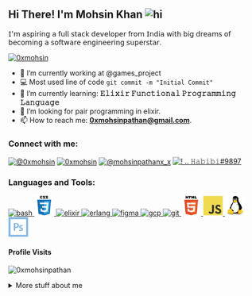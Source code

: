 ## Hi There! I'm Mohsin Khan <img src="https://user-images.githubusercontent.com/1303154/88677602-1635ba80-d120-11ea-84d8-d263ba5fc3c0.gif" width="28px" height="28px" alt="hi">
𝖨'𝗆 𝖺𝗌𝗉𝗂𝗋𝗂𝗇𝗀 𝖺 𝖿𝗎𝗅𝗅 𝗌𝗍𝖺𝖼𝗄 𝖽𝖾𝗏𝖾𝗅𝗈𝗉𝖾𝗋 𝖿𝗋𝗈𝗆 𝖨𝗇𝖽𝗂𝖺 𝗐𝗂𝗍𝗁 𝖻𝗂𝗀 𝖽𝗋𝖾𝖺𝗆𝗌 𝗈𝖿 𝖻𝖾𝖼𝗈𝗆𝗂𝗇𝗀 𝖺 𝗌𝗈𝖿𝗍𝗐𝖺𝗋𝖾 𝖾𝗇𝗀𝗂𝗇𝖾𝖾𝗋𝗂𝗇𝗀 𝗌𝗎𝗉𝖾𝗋𝗌𝗍𝖺𝗋.

<p align="left"> <a href="https://twitter.com/0xmohsin" target="blank"><img src="https://img.shields.io/twitter/follow/0xmohsin?logo=twitter&style=for-the-badge" alt="0xmohsin" /></a> </p>

- 🔭 I’m currently working at @games_project
- :computer: Most used line of code `git commit -m "Initial Commit"`
- 🌱 I’m currently learning: **𝙴𝚕𝚒𝚡𝚒𝚛 𝙵𝚞𝚗𝚌𝚝𝚒𝚘𝚗𝚊𝚕 𝙿𝚛𝚘𝚐𝚛𝚊𝚖𝚖𝚒𝚗𝚐 𝙻𝚊𝚗𝚐𝚞𝚊𝚐𝚎**
- 🤔 I’m looking for pair programming in elixir.
- 📫 How to reach me: **0xmohsinpathan@gmail.com**.



<h3 align="left">Connect with me:</h3>
<p align="left">
<a href="https://codepen.io/@0xmohsin" target="blank"><img align="center" src="https://raw.githubusercontent.com/rahuldkjain/github-profile-readme-generator/master/src/images/icons/Social/codepen.svg" alt="@0xmohsin" height="30" width="40" /></a>
<a href="https://twitter.com/0xmohsin" target="blank"><img align="center" src="https://raw.githubusercontent.com/rahuldkjain/github-profile-readme-generator/master/src/images/icons/Social/twitter.svg" alt="0xmohsin" height="30" width="40" /></a>
<a href="https://instagram.com/@mohsinpathanx_x" target="blank"><img align="center" src="https://raw.githubusercontent.com/rahuldkjain/github-profile-readme-generator/master/src/images/icons/Social/instagram.svg" alt="@mohsinpathanx_x" height="30" width="40" /></a>
<a href="https://discord.gg/! .. 𝙷𝚊𝚋𝚒𝚋𝚒#9897" target="blank"><img align="center" src="https://raw.githubusercontent.com/rahuldkjain/github-profile-readme-generator/master/src/images/icons/Social/discord.svg" alt="! .. 𝙷𝚊𝚋𝚒𝚋𝚒#9897" height="30" width="40" /></a>
</p>

<h3 align="left">Languages and Tools:</h3>
<p align="left"> <a href="https://www.gnu.org/software/bash/" target="_blank" rel="noreferrer"> <img src="https://www.vectorlogo.zone/logos/gnu_bash/gnu_bash-icon.svg" alt="bash" width="40" height="40"/> </a> <a href="https://www.w3schools.com/css/" target="_blank" rel="noreferrer"> <img src="https://raw.githubusercontent.com/devicons/devicon/master/icons/css3/css3-original-wordmark.svg" alt="css3" width="40" height="40"/> </a> <a href="https://elixir-lang.org" target="_blank" rel="noreferrer"> <img src="https://www.vectorlogo.zone/logos/elixir-lang/elixir-lang-icon.svg" alt="elixir" width="40" height="40"/> </a> <a href="https://www.erlang.org/" target="_blank" rel="noreferrer"> <img src="https://www.vectorlogo.zone/logos/erlang/erlang-official.svg" alt="erlang" width="40" height="40"/> </a> <a href="https://www.figma.com/" target="_blank" rel="noreferrer"> <img src="https://www.vectorlogo.zone/logos/figma/figma-icon.svg" alt="figma" width="40" height="40"/> </a> <a href="https://cloud.google.com" target="_blank" rel="noreferrer"> <img src="https://www.vectorlogo.zone/logos/google_cloud/google_cloud-icon.svg" alt="gcp" width="40" height="40"/> </a> <a href="https://git-scm.com/" target="_blank" rel="noreferrer"> <img src="https://www.vectorlogo.zone/logos/git-scm/git-scm-icon.svg" alt="git" width="40" height="40"/> </a> <a href="https://www.w3.org/html/" target="_blank" rel="noreferrer"> <img src="https://raw.githubusercontent.com/devicons/devicon/master/icons/html5/html5-original-wordmark.svg" alt="html5" width="40" height="40"/> </a> <a href="https://developer.mozilla.org/en-US/docs/Web/JavaScript" target="_blank" rel="noreferrer"> <img src="https://raw.githubusercontent.com/devicons/devicon/master/icons/javascript/javascript-original.svg" alt="javascript" width="40" height="40"/> </a> <a href="https://www.linux.org/" target="_blank" rel="noreferrer"> <img src="https://raw.githubusercontent.com/devicons/devicon/master/icons/linux/linux-original.svg" alt="linux" width="40" height="40"/> </a> <a href="https://www.photoshop.com/en" target="_blank" rel="noreferrer"> <img src="https://raw.githubusercontent.com/devicons/devicon/master/icons/photoshop/photoshop-line.svg" alt="photoshop" width="40" height="40"/> </a> </p>


#### Profile Visits 

<p align="left"> <img src="https://komarev.com/ghpvc/?username=0xmohsinpathan&label=Profile%20views&color=0e75b6&style=flat" alt="0xmohsinpathan" /> </p>

<details>
<summary>
  More stuff about me
</summary>
  <br >
  
 I have a background in commerce, but my true passion lies in programming. Over the past two years, I've honed my programming skills through both formal education and hands-on experience. In my free time, you'll often find me in the gym or coding away on a personal project. I love the challenge of solving problems through code, and I'm always eager to learn more. My diverse interests and experiences have taught me to be open to new opportunities and to pursue what I love.
  
  

 <p><img align="left" src="https://github-readme-stats.vercel.app/api/top-langs?username=0xmohsinpathan&show_icons=true&locale=en&layout=compact" alt="0xmohsinpathan" /></p>

<p>&nbsp;<img align="center" src="https://github-readme-stats.vercel.app/api?username=0xmohsinpathan&show_icons=true&locale=en" alt="0xmohsinpathan" /></p>

<p><img align="center" src="https://github-readme-streak-stats.herokuapp.com/?user=0xmohsinpathan&" alt="0xmohsinpathan" /></p>


</details>
